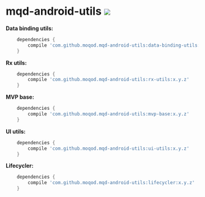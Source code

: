 # mqd-android-utils [![](https://jitpack.io/v/moqod/mqd-android-utils.svg)](https://jitpack.io/#moqod/mqd-android-utils)

**Data binding utils:**

```gradle
    dependencies {
        compile 'com.github.moqod.mqd-android-utils:data-binding-utils:x.y.z'
    }
```

**Rx utils:**

```gradle
    dependencies {
        compile 'com.github.moqod.mqd-android-utils:rx-utils:x.y.z'
    }
```
**MVP base:**

```gradle
    dependencies {
        compile 'com.github.moqod.mqd-android-utils:mvp-base:x.y.z'
    }
```

**UI utils:**

```gradle
    dependencies {
        compile 'com.github.moqod.mqd-android-utils:ui-utils:x.y.z'
    }
```
**Lifecycler:**

```gradle
    dependencies {
        compile 'com.github.moqod.mqd-android-utils:lifecycler:x.y.z'
    }
```
